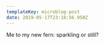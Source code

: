 ```yaml
---
templateKey: microblog-post
date: 2019-05-17T23:18:56.950Z
---
```


Me to my new fern: sparkling or still?
